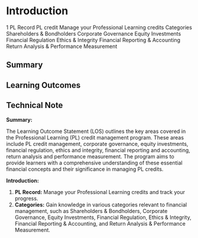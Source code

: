 # Introduction

1 PL Record PL credit Manage your Professional Learning credits Categories Shareholders & Bondholders Corporate Governance Equity Investments Financial Regulation Ethics & Integrity Financial Reporting & Accounting Return Analysis & Performance Measurement

## Summary



## Learning Outcomes



## Technical Note

**Summary:**

The Learning Outcome Statement (LOS) outlines the key areas covered in the Professional Learning (PL) credit management program. These areas include PL credit management, corporate governance, equity investments, financial regulation, ethics and integrity, financial reporting and accounting, return analysis and performance measurement. The program aims to provide learners with a comprehensive understanding of these essential financial concepts and their significance in managing PL credits.

**Introduction:**

1. **PL Record:** Manage your Professional Learning credits and track your progress.
2. **Categories:** Gain knowledge in various categories relevant to financial management, such as Shareholders & Bondholders, Corporate Governance, Equity Investments, Financial Regulation, Ethics & Integrity, Financial Reporting & Accounting, and Return Analysis & Performance Measurement.